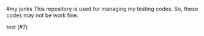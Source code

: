 #my junks
This repository is used for managing my testing codes.
So, these codes may not be work fine.

test (#7)
